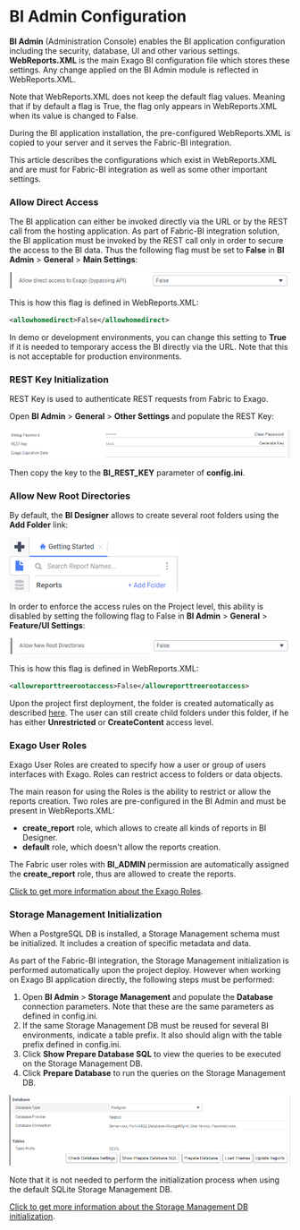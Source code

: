 # BI Admin Configuration

**BI Admin** (Administration Console) enables the BI application configuration including the security, database, UI and other various settings. **WebReports.XML** is the main Exago BI configuration file which stores these settings. Any change applied on the BI Admin module is reflected in WebReports.XML.

Note that WebReports.XML does not keep the default flag values. Meaning that if by default a flag is True, the flag only appears in WebReports.XML when its value is changed to False. 

During the BI application installation, the pre-configured WebReports.XML is copied to your server and it serves the Fabric-BI integration. 

This article describes the configurations which exist in WebReports.XML and are must for Fabric-BI integration as well as some other important settings.

### Allow Direct Access

The BI application can either be invoked directly via the URL or by the REST call from the hosting application. As part of Fabric-BI integration solution, the BI application must be invoked by the REST call only in order to secure the access to the BI data. Thus the following flag must be set to **False** in **BI Admin** > **General** > **Main Settings**:

![image](images/99_allow_dir_access.PNG)

This is how this flag is defined in WebReports.XML:

~~~xml
<allowhomedirect>False</allowhomedirect>
~~~

In demo or development environments, you can change this setting to **True** if it is needed to temporary access the BI directly via the URL. Note that this is not acceptable for production environments. 

### REST Key Initialization

REST Key is used to authenticate REST requests from Fabric to Exago. 

Open **BI Admin** >  **General** > **Other Settings** and populate the REST Key:

![key](images/bi_rest_key.PNG)

Then copy the key to the **BI_REST_KEY** parameter of **config.ini**.

### Allow New Root Directories

By default, the **BI Designer** allows to create several root folders using the **Add Folder** link:

![image](images/99_add_folder.PNG)

In order to enforce the access rules on the Project level, this ability is disabled by setting the following flag to False in **BI Admin** > **General** > **Feature/UI Settings**:

![image](images/99_allow_new_root.PNG)

This is how this flag is defined in WebReports.XML:

~~~xml
<allowreporttreerootaccess>False</allowreporttreerootaccess>
~~~

Upon the project first deployment, the <project name> folder is created automatically as described [here](01_Installation.md#Project-Initialization-in-BI). The user can still create child folders under this folder, if he has either **Unrestricted** or **CreateContent** access level.

### Exago User Roles 

Exago User Roles are created to specify how a user or group of users interfaces with Exago. Roles can restrict access to folders or data objects.

The main reason for using the Roles is the ability to restrict or allow the reports creation. Two roles are pre-configured in the BI Admin and must be present in WebReports.XML:

* **create_report** role, which allows to create all kinds of reports in BI Designer.
* **default** role, which doesn't allow the reports creation.

The Fabric user roles with **BI_ADMIN** permission are automatically assigned the **create_report** role, thus are allowed to create the reports.

[Click to get more information about the Exago Roles](https://support.exagoinc.com/hc/en-us/articles/214571808-Roles).

### Storage Management Initialization

When a PostgreSQL DB is installed, a Storage Management schema must be initialized. It includes a creation of specific metadata and data. 

As part of the Fabric-BI integration, the Storage Management initialization is performed automatically upon the project deploy. However when working on Exago BI application directly, the following steps must be performed:

1. Open **BI Admin** >  **Storage Management** and populate the **Database** connection parameters. Note that these are the same parameters as defined in config.ini.
2. If the same Storage Management DB must be reused for several BI environments, indicate a table prefix. It also should align with the table prefix defined in config.ini.
3. Click **Show Prepare Database SQL** to view the queries to be executed on the Storage Management DB.
4. Click **Prepare Database** to run the queries on the Storage Management DB.

![sm](images/bi_sm_details.PNG)

Note that it is not needed to perform the initialization process when using the default SQLite Storage Management DB.

[Click to get more information about the Storage Management DB initialization](https://support.exagoinc.com/hc/en-us/articles/360042229693).

